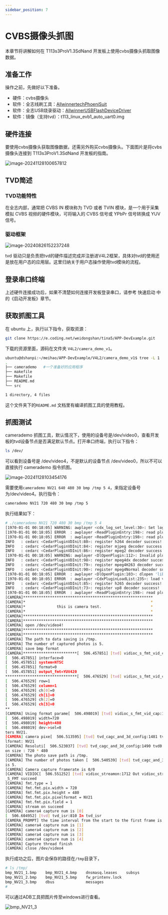 ```yaml
---
sidebar_position: 7
---
```

# CVBS摄像头抓图

本章节将讲解如何在 T113s3ProV1.3SdNand 开发板上使用cvbs摄像头抓取图像数据。

## 准备工作

操作之前，先做好以下准备。

- 硬件：cvbs摄像头
- 软件：全志线刷工具：[AllwinnertechPhoeniSuit](https://gitlab.com/dongshanpi/tools/-/raw/main/AllwinnertechPhoeniSuit.zip)
- 软件：全志USB烧录驱动：[AllwinnerUSBFlashDeviceDriver](https://gitlab.com/dongshanpi/tools/-/raw/main/AllwinnerUSBFlashDeviceDriver.zip)
- 软件：镜像（支持tvd）：t113_linux_evb1_auto_uart0.img

## 硬件连接

要使用cvbs摄像头获取图像数据，还需另外购买cvbs摄像头。下面图片是将cvbs摄像头连接到 T113s3ProV1.3SdNand  开发板的指南。

![image-20241128100657812](images/image-20241128100657812.png)

## TVD简述

### TVD功能特性

在全志内部，通常把 CVBS IN 模块称为 TVD 或者 TVIN 模块，是一个用于采集模拟 CVBS 视频的硬件模块，可将输入的 CVBS 信号或 YPbPr 信号转换成 YUV 信号。

### 驱动框架

![image-20240826152237248](images/image-20240826152237248.png)

tvd 驱动只是负责把tvd的硬件描述完成并注册进V4L2框架，具体对tvd的使用还是放在用户态的应用层。这里归纳关于用户态操作使用tvd模块的流程。

## 登录串口终端

上述硬件连接成功后，如果不清楚如何连接开发板登录串口，请参考 快速启动 中的《启动开发板》章节。

## 获取抓图工具

在 ubuntu 上，执行以下指令，获取资源：

```bash
git clone https://e.coding.net/weidongshan/tina5/APP-DevExample.git
```

下载的资源里面，源码在文件夹 `V4L2/camera_demo_v1`。

```bash
ubuntu@dshanpi:~/meihao/APP-DevExample/V4L2/camera_demo_v1$ tree -L 1
.
├── camerademo   #一个准备好的应用程序
├── makefile
├── Makefile
├── README.md
└── src

1 directory, 4 files
```

这个文件夹下的`README.md` 文档里有编译抓图工具的使用教程。

## 抓图测试

camerademo 抓图工具，默认情况下，使用的设备号是/dev/video0，查看开发板的tvd设备节点是否满足默认节点。打开串口终端，执行以下指令：

~~~bash
ls /dev/
~~~

可以看到设备号是 /dev/video4，不是默认的设备节点 /dev/video0，所以不可以直接执行 camerademo 指令抓图。

![image-20241128103454176](images/image-20241128103454176.png)

需要使用`camerademo NV21 640 480 30 bmp /tmp 5 4`，来指定设备号为/dev/video4。执行指令：

~~~bash
camerademo NV21 720 480 30 bmp /tmp 5
~~~

执行结果如下：

~~~bash
# ./camerademo NV21 720 480 30 bmp /tmp 5 4
[1970-01-01 00:18:05] WARNING: awplayer <cdx_log_set_level:30>: Set log level to 3
[1970-01-01 00:18:05] ERROR  : awplayer <ReadPluginEntry:198>: read plugin entry adecoder-14 fail!
[1970-01-01 00:18:05] ERROR  : awplayer <ReadPluginEntry:198>: read plugin entry vdecoder-10 fail!
INFO   : cedarc <CedarPluginVDInit:80>: register h264 decoder success!
INFO   : cedarc <CedarPluginVDInit:84>: register mjpeg decoder success!
INFO   : cedarc <CedarPluginVDInit:86>: register mpeg2 decoder success!
[1970-01-01 00:18:05] WARNING: awplayer <DlOpenPlugin:112>: Invalid plugin,function CedarPluginVDInit not found.
INFO   : cedarc <CedarPluginVDInit:98>: register mpeg4dx decoder success!
INFO   : cedarc <CedarPluginVDInit:79>: register mpeg4H263 decoder success!
INFO   : cedarc <CedarPluginVDInit:90>: register mpeg4Normal decoder success!
[1970-01-01 00:18:05] ERROR  : awplayer <DlOpenPlugin:103>: dlopen 'libawwmv3.so' fail: libawwmv3.so: cannot open shared object file: No such file or directory
[1970-01-01 00:18:05] ERROR  : awplayer <CdxPluginLoadList:235>: load vdecoder id vdecoder.wmv3 fail!
INFO   : cedarc <CedarPluginVDInit:85>: register h265 decoder success!
INFO   : cedarc <CedarPluginVDInit:73>: register vp8 decoder success!
[1970-01-01 00:18:05] ERROR  : awplayer <ReadPluginEntry:198>: read plugin entry plugin-0 fail!
[CAMERA]**********************************************************
[CAMERA]*                                                        *
[CAMERA]*              this is camera test.                      *
[CAMERA]*                                                        *
[CAMERA]**********************************************************
[CAMERA]**********************************************************
[CAMERA] open /dev/video4!
[CAMERA]**********************************************************
[CAMERA]**********************************************************
[CAMERA] The path to data saving is /tmp.
[CAMERA] The number of captured photos is 5.
[CAMERA] save bmp format
[CAMERA]************************[  506.457851] [tvd] vidioc_s_fmt_vid_cap:1623
[  506.457851] interface=0
[  506.457851] system=NTSC
[  506.457851] format=0
[  506.457851] output_fmt=YUV420
********************************[  506.476529] [tvd] vidioc_s_fmt_vid_cap:1627
[  506.476529] row=1
[  506.476529] column=1
[  506.476529] ch[0]=0
[  506.476529] ch[1]=0
[  506.476529] ch[2]=0
[  506.476529] ch[3]=0
**
[CAMERA] Using format parame[  506.498019] [tvd] vidioc_s_fmt_vid_cap:1629
[  506.498019] width=720
[  506.498019] height=480
[  506.498019] dev->sel=0
ters NV21.
[CAMERA] camera pixe[  506.513595] [tvd] tvd_cagc_and_3d_config:1481 tvd0 agc auto mode
lformat: NV21
[CAMERA] Resoluti[  506.523037] [tvd] tvd_cagc_and_3d_config:1490 tvd0 CAGC enable:0x1
on size : 720 * 480
[CAMERA] The photo save path is /tmp.
[CAMERA] The number of photos taken [  506.540539] [tvd] tvd_cagc_and_3d_config:1517 tvd0 3d enable :0x5f100000
is 5.
[CAMERA] Camera capture framerate is 0/0
[CAMERA] VIDIOC[  506.551252] [tvd] vidioc_streamon:1712 Out vidioc_streamon:0
_S_FMT succeed
[CAMERA] fmt.type = 1
[CAMERA] fmt.fmt.pix.width = 720
[CAMERA] fmt.fmt.pix.height = 480
[CAMERA] fmt.fmt.pix.pixelformat = NV21
[CAMERA] fmt.fmt.pix.field = 1
[CAMERA] stream on succeed
[CAMERA] camera4 capture num is [0]
[  506.604952] [tvd] tvd_isr:810 In tvd_isr
[CAMERA_PROMPT] the time interval from the start to the first frame is 78 ms
[CAMERA] camera4 capture num is [1]
[CAMERA] camera4 capture num is [2]
[CAMERA] camera4 capture num is [3]
[CAMERA] camera4 capture num is [4]
[CAMERA] Capture thread finish
[CAMERA] close /dev/video4
~~~

执行成功之后，图片会保存的路径在`/tmp`目录下，

~~~bash
# ls /tmp/
bmp_NV21_1.bmp    bmp_NV21_4.bmp    dnsmasq.leases    subsys
bmp_NV21_2.bmp    bmp_NV21_5.bmp    fw_printenv.lock
bmp_NV21_3.bmp    dbus              messages
#
~~~

可以通过ADB工具把图片传至windows进行查看。

![bmp_NV21_3](images/bmp_NV21_3.bmp)
